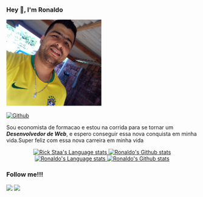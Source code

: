### Hey 👋, I'm Ronaldo

<img src="fotoronaldo.jpg" width="250px" alt="Tryber sorrindo com camiseta do Brasil" id="foto">

[![Github](https://img.shields.io/github/followers/ronaldocerenza?label=Follow&style=social)](https://github.com/ronaldocerenza)

Sou economista de formacao e estou na corrida para se tornar um <strong><em>Desenvolvedor de Web</em></strong>, e espero conseguir essa nova conquista em minha vida.Super feliz com essa nova carreira em minha vida

<!-- Light Mode -->
<div align="center"> 
<a href="https://github.com/anuraghazra/github-readme-stats#gh-light-mode-only">
<img height=200 src="https://github-readme-stats-git-masterrstaa-rickstaa.vercel.app/api/top-langs/?username=ronaldocerenza&layout=compact&langs_count=10&hide_border=true&include_orgs=true&theme=dark&bg_color=000000#gh-light-mode-only" alt="Rick Staa's Language stats" />
</a>
<a href="https://github.com/anuraghazra/github-readme-stats#gh-light-mode-only">
<img height=200 src="https://github-readme-stats-git-masterrstaa-rickstaa.vercel.app/api?username=ronaldocerenza&show_icons=true&count_private=true&line_height=28&hide_border=true&card_width=450&include_all_commits=true&include_orgs=true&exclude_repo=github-readme-stats&theme=dark&bg_color=000000#gh-light-mode-only" alt="Ronaldo's Github stats" />
</a>
</div>

<!-- Dark Mode -->
<div align="center"> 
<a href="https://github.com/anuraghazra/github-readme-stats#gh-dark-mode-only">
<img height=200 src="https://github-readme-stats-git-masterrstaa-rickstaa.vercel.app/api/top-langs/?username=ronaldocerenza&layout=compact&langs_count=10&hide_border=true&include_orgs=true&theme=dark&bg_color=000000#gh-dark-mode-only" alt="Ronaldo's Language stats" />
</a>
<a href="https://github.com/anuraghazra/github-readme-stats#gh-dark-mode-only">
<img height=200 src="https://github-readme-stats-git-masterrstaa-rickstaa.vercel.app/api?username=ronaldocerenza&show_icons=true&count_private=true&line_height=28&hide_border=true&card_width=450&include_all_commits=true&include_orgs=true&exclude_repo=github-readme-stats&theme=dark&bg_color=000000#gh-dark-mode-only" alt="Ronaldo's Github stats" />
</a>
</div>

<div> 
  <h3>Follow me!!!</h3>
  <a href="https://www.linkedin.com/in/ronaldocerenza/" target="_blank"><img src="https://img.shields.io/badge/-LinkedIn-%230077B5?style=for-the-badge&logo=linkedin&logoColor=white"></a>
  <a href="https://www.instagram.com/ronaldocerenza/" target="_blank"><img src="https://img.shields.io/badge/-Instagram-%23E4405F?style=for-the-badge&logo=instagram&logoColor=white"></a>
</div>
